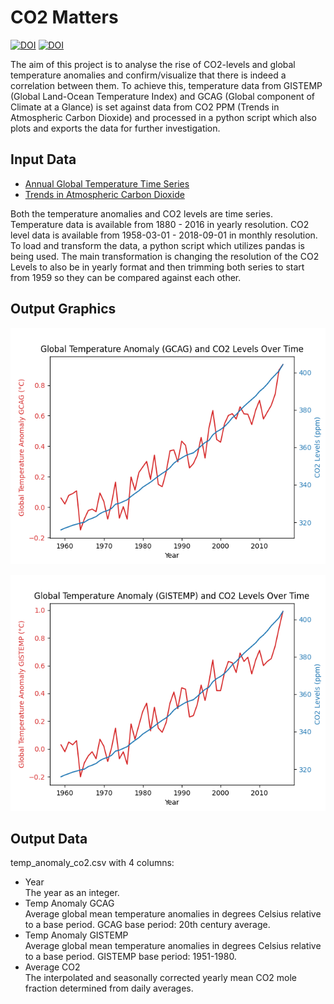 # CO2 Matters
[![DOI](https://zenodo.org/badge/639773723.svg)](https://zenodo.org/badge/latestdoi/639773723)
[![DOI](https://test.researchdata.tuwien.ac.at/badge/DOI/10.70124/4s85p-g0w08.svg)](https://doi.org/10.70124/4s85p-g0w08)

The aim of this project is to analyse the rise of CO2-levels and global temperature anomalies and confirm/visualize 
that there is indeed a correlation between them. 
To achieve this, temperature data from GISTEMP (Global Land-Ocean Temperature Index) and GCAG 
(Global component of Climate at a Glance) is set against data from CO2 PPM (Trends in Atmospheric Carbon Dioxide) 
and processed in a python script which also plots and exports the data for further investigation.

## Input Data
- [Annual Global Temperature Time Series](https://datahub.io/core/global-temp) 
- [Trends in Atmospheric Carbon Dioxide](https://datahub.io/core/co2-ppm) 

Both the temperature anomalies and CO2 levels are time series. 
Temperature data is available from 1880 - 2016 in yearly resolution. CO2 level data is available 
from 1958-03-01 - 2018-09-01 in monthly resolution. To load and transform the data, 
a python script which utilizes pandas is being used. The main transformation is changing the resolution 
of the CO2 Levels to also be in yearly format and then trimming both series to start from 1959 so they can be 
compared against each other.

## Output Graphics
![Global Temperature Anomaly (GCAG) and CO2 Levels Over Time.png](output%2FGlobal%20Temperature%20Anomaly%20%28GCAG%29%20and%20CO2%20Levels%20Over%20Time.png)

![Global Temperature Anomaly (GISTEMP) and CO2 Levels Over Time.png](output%2FGlobal%20Temperature%20Anomaly%20%28GISTEMP%29%20and%20CO2%20Levels%20Over%20Time.png)


## Output Data

temp_anomaly_co2.csv with 4 columns:
- Year \
The year as an integer.
- Temp Anomaly GCAG \
Average global mean temperature anomalies in degrees Celsius relative to a base period. GCAG base period: 20th century average.
- Temp Anomaly GISTEMP \
Average global mean temperature anomalies in degrees Celsius relative to a base period. GISTEMP base period: 1951-1980. 
- Average CO2 \
The interpolated and seasonally corrected yearly mean CO2 mole fraction determined from daily averages. 